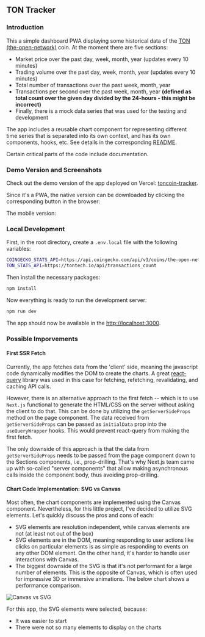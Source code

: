 ## TON Tracker

### Introduction

This a simple dashboard PWA displaying some historical data of the [TON (the-open-network)](https://ton.org/en) coin. At the moment there are five sections:
- Market price over the past day, week, month, year (updates every 10 minutes) 
- Trading volume over the past day, week, month, year (updates every 10 minutes)
- Total number of transactions over the past week, month, year
- Transactions per second over the past week, month, year <strong>(defined as total count over the given day divided by the 24-hours - this might be incorrect)</strong>
- Finally, there is a mock data series that was used for the testing and development

The app includes a  reusable chart component for representing different time series that is separated into its own context, and has its own components, hooks, etc. See details in the corresponding [README](https://github.com/andreyxdd/toncoin-tracker/tree/main/src/components/Chart).

Certain critical parts of the code include documentation.

### Demo Version and Screenshots

Check out the demo version of the app deployed on Vercel: [toncoin-tracker](https://toncoin-tracker.vercel.app/).

Since it's a PWA, the native version can be downloaded by clicking the corresponding button in the browser:

The mobile version:

### Local Development

First, in the root directory, create a `.env.local` file with the following variables:
```bash
COINGECKO_STATS_API=https://api.coingecko.com/api/v3/coins/the-open-network/market_chart?vs_currency=usd
TON_STATS_API=https://tontech.io/api/transactions_count
```

Then install the necessary packages:
```bash
npm install
```

Now everything is ready to run the development server:
```bash
npm run dev
```

The app should now be available in the [http://localhost:3000](http://localhost:3000).

### Possible Imporvements

#### First SSR Fetch

Currently, the app fetches data from the 'client' side, meaning the javascript code dynamically modifies the DOM to create the charts. A great [react-query](https://tanstack.com/query/v3/docs/react/overview) library was used in this case for fetching, refetching, revalidating, and caching API calls. 

However, there is an alternative approach to the first fetch -- which is to use `Next.js` functional to generate the HTML/CSS on the server without asking the client to do that. This can be done by utilizing the `getServerSideProps` method on the page component. The data received from `getServerSideProps` can be passed as `initialData` prop into the `useQueryWrapper` hooks. This would prevent react-query from making the first fetch.

The only downside of this approach is that the data from `getServerSideProps` needs to be passed from the page component down to the Sections components, i.e., prop-drilling. That's why Next.js team came up with so-called "server components" that allow making asynchronous calls inside the component body, thus avoiding prop-drilling.

#### Chart Code Implementation: SVG vs Canvas

Most often, the chart components are implemented using the Canvas component. Nevertheless, for this little project, I've decided to utilize SVG elements. Let's quickly discuss the pros and cons of each:
- SVG elements are resolution independent, while canvas elements are not (at least not out of the box)
- SVG elements are in the DOM, meaning responding to user actions like clicks on particular elements is as simple as responding to events on any other DOM element. On the other hand, it's harder to handle user interactions with Canvas.
- The biggest downside of the SVG is that it's not performant for a large number of elements. This is the opposite of Canvas, which is often used for impressive 3D or immersive animations. The below chart shows a performance comparison.

![Canvas vs SVG](https://barchart-news-media-prod.aws.barchart.com/BCBLOG/c02c0334e9edbadf5d1d426557ee3056/0_ghn4jn17jwbh5yrw.png)

For this app, the SVG elements were selected, because:
- It was easier to start
- There were not so many elements to display on the charts
